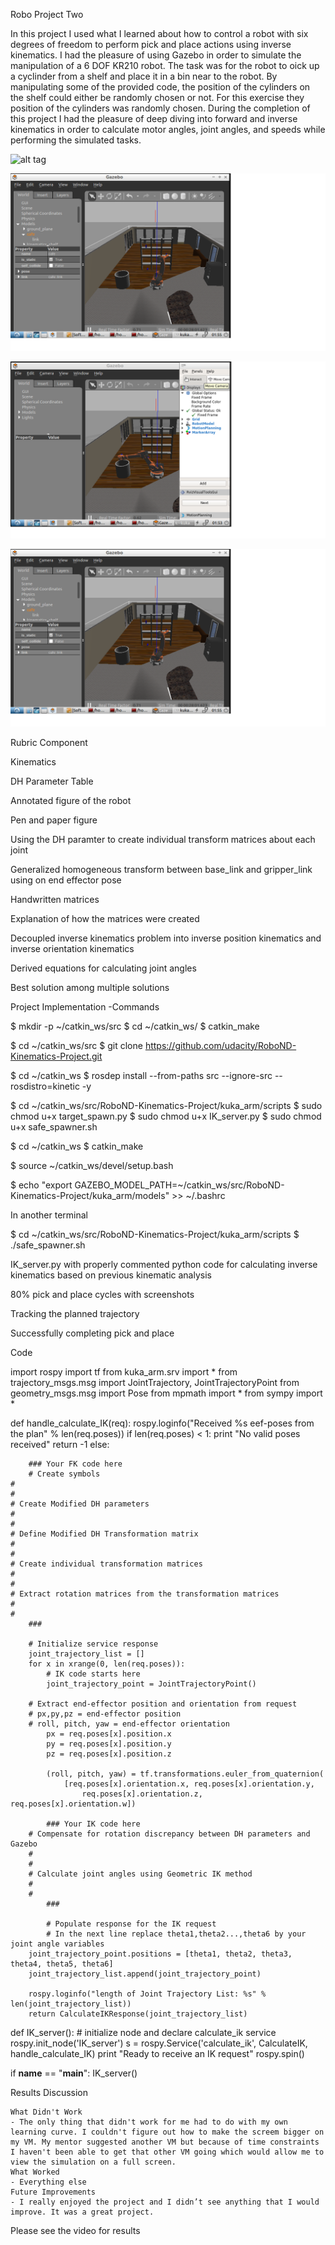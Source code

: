 Robo Project Two

In this project I used what I learned about how to control a robot with six degrees of freedom to perform pick and place actions using inverse kinematics. I had the pleasure of using Gazebo in order to simulate the manipulation of a 6 DOF KR210 robot. The task was for the robot to oick up a cyclinder from a shelf and place it in a bin near to the robot. By manipulating some of the provided code, the position of the cylinders on the shelf could either be randomly chosen or not. For this exercise they position of the cylinders was randomly chosen. During the completion of this project I had the pleasure of deep diving into forward and inverse kinematics in order to calculate motor angles, joint angles, and speeds while performing the simulated tasks. 

 ![alt tag](https://d17h27t6h515a5.cloudfront.net/topher/2017/July/5975d719_fk/fk.png)
 

 ![alt tag](https://github.com/BabaOlude/Robo-Project-Two/blob/master/misc_images/Pick%20and%20Place%201.png)



 ![alt tag](https://github.com/BabaOlude/Robo-Project-Two/blob/master/misc_images/Pick%20and%20Place%202.png)


 ![alt tag](https://github.com/BabaOlude/Robo-Project-Two/blob/master/misc_images/Pick%20and%20Place%201.png)

Rubric Component

Kinematics
    
    
    
DH Parameter Table
    
Annotated figure of the robot
    
Pen and paper figure
    
Using the DH paramter to create individual transform matrices about each joint
    
Generalized homogeneous transform between base_link and gripper_link using on end effector pose
    
Handwritten matrices
    
Explanation of how the matrices were created
    
Decoupled inverse kinematics problem into inverse position kinematics and inverse orientation kinematics
    
Derived equations for calculating joint angles
    
Best solution among multiple solutions
    
Project Implementation
-Commands


$ mkdir -p ~/catkin_ws/src
$ cd ~/catkin_ws/
$ catkin_make

$ cd ~/catkin_ws/src
$ git clone https://github.com/udacity/RoboND-Kinematics-Project.git

$ cd ~/catkin_ws
$ rosdep install --from-paths src --ignore-src --rosdistro=kinetic -y

$ cd ~/catkin_ws/src/RoboND-Kinematics-Project/kuka_arm/scripts
$ sudo chmod u+x target_spawn.py
$ sudo chmod u+x IK_server.py
$ sudo chmod u+x safe_spawner.sh

$ cd ~/catkin_ws
$ catkin_make

$ source ~/catkin_ws/devel/setup.bash

$ echo "export GAZEBO_MODEL_PATH=~/catkin_ws/src/RoboND-Kinematics-Project/kuka_arm/models" >> ~/.bashrc

In another terminal


$ cd ~/catkin_ws/src/RoboND-Kinematics-Project/kuka_arm/scripts
$ ./safe_spawner.sh

   
IK_server.py with properly commented python code for calculating inverse kinematics based on previous kinematic analysis
    
80% pick and place cycles with screenshots
    
Tracking the planned trajectory
    
Successfully completing pick and place
    




Code
    
import rospy
import tf
from kuka_arm.srv import *
from trajectory_msgs.msg import JointTrajectory, JointTrajectoryPoint
from geometry_msgs.msg import Pose
from mpmath import *
from sympy import *


def handle_calculate_IK(req):
    rospy.loginfo("Received %s eef-poses from the plan" % len(req.poses))
    if len(req.poses) < 1:
        print "No valid poses received"
        return -1
    else:

        ### Your FK code here
        # Create symbols
	#
	#
	# Create Modified DH parameters
	#
	#
	# Define Modified DH Transformation matrix
	#
	#
	# Create individual transformation matrices
	#
	#
	# Extract rotation matrices from the transformation matrices
	#
	#
        ###

        # Initialize service response
        joint_trajectory_list = []
        for x in xrange(0, len(req.poses)):
            # IK code starts here
            joint_trajectory_point = JointTrajectoryPoint()

	    # Extract end-effector position and orientation from request
	    # px,py,pz = end-effector position
	    # roll, pitch, yaw = end-effector orientation
            px = req.poses[x].position.x
            py = req.poses[x].position.y
            pz = req.poses[x].position.z

            (roll, pitch, yaw) = tf.transformations.euler_from_quaternion(
                [req.poses[x].orientation.x, req.poses[x].orientation.y,
                    req.poses[x].orientation.z, req.poses[x].orientation.w])

            ### Your IK code here
	    # Compensate for rotation discrepancy between DH parameters and Gazebo
	    #
	    #
	    # Calculate joint angles using Geometric IK method
	    #
	    #
            ###

            # Populate response for the IK request
            # In the next line replace theta1,theta2...,theta6 by your joint angle variables
	    joint_trajectory_point.positions = [theta1, theta2, theta3, theta4, theta5, theta6]
	    joint_trajectory_list.append(joint_trajectory_point)

        rospy.loginfo("length of Joint Trajectory List: %s" % len(joint_trajectory_list))
        return CalculateIKResponse(joint_trajectory_list)


def IK_server():
    # initialize node and declare calculate_ik service
    rospy.init_node('IK_server')
    s = rospy.Service('calculate_ik', CalculateIK, handle_calculate_IK)
    print "Ready to receive an IK request"
    rospy.spin()

if __name__ == "__main__":
    IK_server()
    
Results Discussion

    What Didn't Work
    - The only thing that didn't work for me had to do with my own learning curve. I couldn't figure out how to make the screem bigger on my VM. My mentor suggested another VM but because of time constraints I haven't been able to get that other VM going which would allow me to view the simulation on a full screen.
    What Worked
    - Everything else
    Future Improvements
    - I really enjoyed the project and I didn’t see anything that I would improve. It was a great project.
    
Please see the video for results
